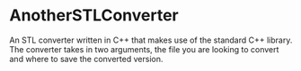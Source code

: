 # AnotherSTLConverter
An STL converter written in C++ that makes use of the standard C++ library. The converter takes in two arguments,
the file you are looking to convert and where to save the converted version.
